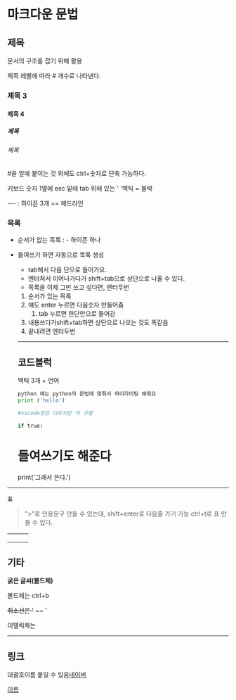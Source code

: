 # 마크다운 문법

## 제목

문서의 구조를 잡기 위해 활용

제목 레벨에 따라 # 개수로 나타낸다.

### 제목 3

#### 제목 4

##### 제목 

###### 제목

#을 앞에 붙이는 것 외에도 ctrl+숫자로 단축 가능하다.



키보드 숫자 1옆에 esc 밑에 tab 위에 있는 ' '백틱 = 블락

--- : 하이픈 3개 == 헤드라인

### 목록

- 순서가 없는 목록 : - 하이픈 하나

- 들여쓰기 하면 자동으로 목록 생성

  - tab해서 다음 단으로 들어가요.
  - 엔터쳐서 이어나가다가
    shift+tab으로 상단으로 나올 수 있다.
  - 목록을 이제 그만 쓰고 싶다면, 엔터두번

  1. 순서가 있는 목록
  2. 얘도 enter 누르면 다음숫자 만들어줌
     1. tab 누르면 한단안으로 들어감
  3. 내용쓰다가shift+tab하면 상단으로 나오는 것도 똑같음
  4. 끝내려면 엔터두번

  ---

  ## 코드블럭

  백틱 3개 + 언어

  ```python
  python 얘는 python의 문법에 맞춰서 하이라이팅 해줘요	 
  print ('hello')
  
  #vscode랑은 다르지만 색 구별
  
  if true:
  ```

  

  # 들여쓰기도 해준다

  print('그래서 쓴다.')

  

---

표

> ">"로 인용문구 만들 수 있는데, shift+enter로 다음줄 가기 가능
> ctrl+t로 표 만들 수 있다.

|      |      |      |
| ---- | ---- | ---- |
|      |      |      |
|      |      |      |
|      |      |      |

## 기타

**굵은 글씨(볼드체)**

볼드체는 ctrl+b

~~취소선은 '~~  ~~ ' 

이탤릭체는 

---

## 링크

대괄호이름 붙일 수 있음[네이버](www.naver.com)

[이름](url)



